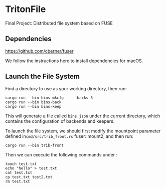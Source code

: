 # TritonFile
Final Project: Distributed file system based on FUSE

## Dependencies

https://github.com/cberner/fuser

We follow the instructions here to install dependencies for macOS.

## Launch the File System

Find a directory to use as your working directory, then run:

```
cargo run --bin bins-mkcfg -- --backs 3
cargo run --bin bins-back
cargo run --bin bins-keep
```

This will generate a file called `bins.json` under the current directory, which contains the configuration of backends and keepers. 



To launch the file system, we should first modify the mountpoint parameter defined in`cmd/src/trib_front.rs` fuser::mount2, and then run:

```
cargo run --bin trib-front
```

Then we can execute the following commands under :

```
touch test.txt
echo "hello" > test.txt
cat test.txt
cp test.txt test2.txt
rm test.txt
```


